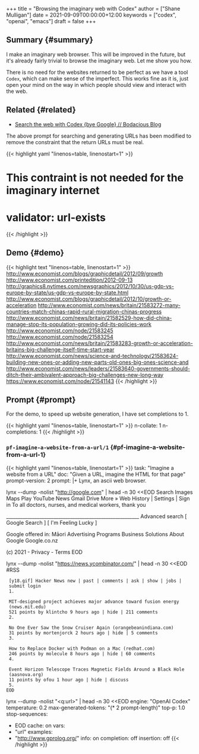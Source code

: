 +++
title = "Browsing the imaginary web with Codex"
author = ["Shane Mulligan"]
date = 2021-09-09T00:00:00+12:00
keywords = ["codex", "openai", "emacs"]
draft = false
+++

## Summary {#summary}

I make an imaginary web browser. This will be
improved in the future, but it's already
fairly trivial to browse the imaginary web.
Let me show you how.

There is no need for the websites returned to
be perfect as we have a tool `Codex`, which
can make sense of the imperfect. This works
fine as it is, just open your mind on the way
in which people should view and interact with
the web.


## Related {#related}

-   [Search the web with Codex {bye Google} // Bodacious Blog](https://mullikine.github.io/posts/search-the-web-with-codex/)

The above prompt for searching and generating
URLs has been modified to remove the
constraint that the return URLs must be real.

{{< highlight yaml "linenos=table, linenostart=1" >}}
# This contraint is not needed for the imaginary internet
# validator: url-exists
{{< /highlight >}}


## Demo {#demo}

<!-- Play on asciinema.com -->
<!-- <a title="asciinema recording" href="https://asciinema.org/a/1ATlUjWVRqgMqb83MsaFMvpeu" target="_blank"><img alt="asciinema recording" src="https://asciinema.org/a/1ATlUjWVRqgMqb83MsaFMvpeu.svg" /></a> -->
<!-- Play on the blog -->
<script src="https://asciinema.org/a/1ATlUjWVRqgMqb83MsaFMvpeu.js" id="asciicast-1ATlUjWVRqgMqb83MsaFMvpeu" async></script>

{{< highlight text "linenos=table, linenostart=1" >}}
http://www.economist.com/blogs/graphicdetail/2012/09/growth
http://www.economist.com/printedition/2012-09-13
http://graphics8.nytimes.com/newsgraphics/2012/10/30/us-gdp-vs-europe-by-state/us-gdp-vs-europe-by-state.html
http://www.economist.com/blogs/graphicdetail/2012/10/growth-or-acceleration
http://www.economist.com/news/britain/21583272-many-countries-match-chinas-rapid-rural-migration-chinas-progress
http://www.economist.com/news/britain/21582529-how-did-china-manage-stop-its-population-growing-did-its-policies-work
http://www.economist.com/node/21583245
http://www.economist.com/node/21583254
http://www.economist.com/news/britain/21583283-growth-or-acceleration-britains-big-challenge-itself-time-start-year
http://www.economist.com/news/science-and-technology/21583624-building-new-ones-or-adding-new-parts-old-ones-big-ones-science-and
http://www.economist.com/news/leaders/21583640-governments-should-ditch-their-ambivalent-approach-big-challenges-new-long-way
https://www.economist.com/node/21541143
{{< /highlight >}}


## Prompt {#prompt}

For the demo, to speed up website generation,
I have set completions to 1.

{{< highlight yaml "linenos=table, linenostart=1" >}}
n-collate: 1
n-completions: 1
{{< /highlight >}}


### `pf-imagine-a-website-from-a-url/1` {#pf-imagine-a-website-from-a-url-1}

{{< highlight yaml "linenos=table, linenostart=1" >}}
task: "Imagine a website from a URL"
doc: "Given a URL, imagine the HTML for that page"
prompt-version: 2
prompt: |+
  Lynx, an ascii web browser.

  lynx --dump -nolist "http://google.com" | head -n 30 <<EOD
  Search Images Maps Play YouTube News Gmail Drive More »
  Web History | Settings | Sign in
  To all doctors, nurses, and medical workers, thank you

  ________________________________________________________    Advanced search
  [ Google Search ]   [ I'm Feeling Lucky ]

  Google offered in: Māori
  Advertising Programs     Business Solutions     About Google     Google.co.nz

  (c) 2021 - Privacy - Terms
  EOD

  lynx --dump -nolist "https://news.ycombinator.com/" | head -n 30 <<EOD
     #RSS

     [y18.gif] Hacker News new | past | comments | ask | show | jobs |
     submit login
     1.

     MIT-designed project achieves major advance toward fusion energy
     (news.mit.edu)
     521 points by klintcho 9 hours ago | hide | 211 comments
     2.

     No One Ever Saw the Snow Cruiser Again (orangebeanindiana.com)
     31 points by mortenjorck 2 hours ago | hide | 5 comments
     3.

     How to Replace Docker with Podman on a Mac (redhat.com)
     246 points by molecule 8 hours ago | hide | 60 comments
     4.

     Event Horizon Telescope Traces Magnetic Fields Around a Black Hole
     (aasnova.org)
     11 points by ofou 1 hour ago | hide | discuss
     5.
    EOD

  lynx --dump -nolist "<q:url>" | head -n 30 <<EOD
engine: "OpenAI Codex"
temperature: 0.2
max-generated-tokens: "(* 2 prompt-length)"
top-p: 1.0
stop-sequences:
- EOD
cache: on
vars:
- "url"
examples:
- "http://www.gprolog.org/"
info: on
completion: off
insertion: off
{{< /highlight >}}